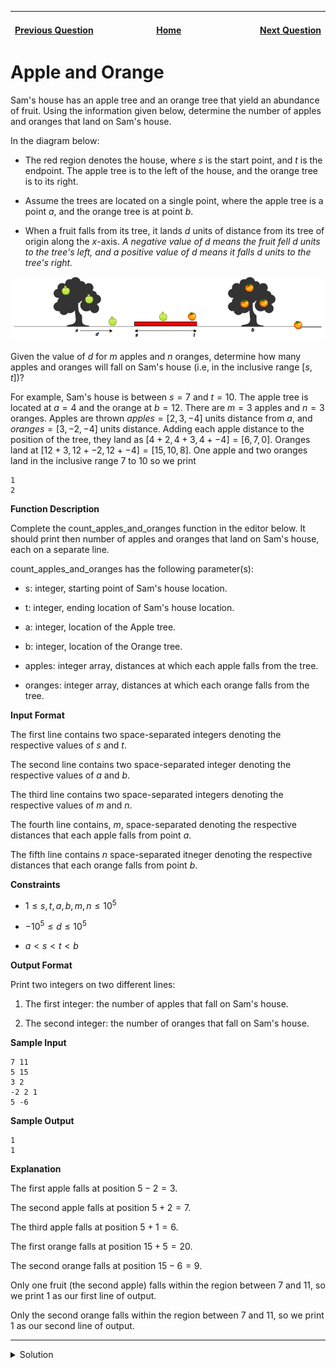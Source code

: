 | <img width=1000>[Previous Question](https://github.com/Kevin-Lago/python-hackerrank-solutions/tree/main/src/)</img> | <img width=1000>[Home](https://github.com/Kevin-Lago/python-hackerrank-solutions)</img> | <img width=1000>[Next Question](https://github.com/Kevin-Lago/python-hackerrank-solutions/tree/main/src/)</img> |
|:---|:---:|---:|

# Apple and Orange

Sam's house has an apple tree and an orange tree that yield an abundance of fruit. Using the information given below, determine the number of apples and oranges that land on Sam's house.

In the diagram below:

- The red region denotes the house, where $s$ is the start point, and $t$ is the endpoint. The apple tree is to the left of the house, and the orange tree is to its right.

- Assume the trees are located on a single point, where the apple tree is a point $a$, and the orange tree is at point $b$.

- When a fruit falls from its tree, it lands $d$ units of distance from its tree of origin along the $x$-axis. *A negative value of $d$ means the fruit fell $d$ units to the tree's left, and a positive value of $d$ means it falls $d$ units to the tree's right.*

![HackerrankAppleandOrangeDiagram](1.png)

Given the value of $d$ for $m$ apples and $n$ oranges, determine how many apples and oranges will fall on Sam's house (i.e, in the inclusive range $[s, t]$)?

For example, Sam's house is between $s = 7$ and $t = 10$. The apple tree is located at $a = 4$ and the orange at $b = 12$. There are $m = 3$ apples and $n = 3$ oranges. Apples are thrown $apples = [2, 3, -4]$ units distance from $a$, and $oranges = [3, -2, -4]$ units distance. Adding each apple distance to the position of the tree, they land as $[4 + 2, 4 + 3, 4 + -4] = [6, 7, 0]$. Oranges land at $[12 + 3, 12 + -2, 12 + -4] = [15, 10, 8]$. One apple and two oranges land in the inclusive range $7$ to $10$ so we print

```
1
2
```

__Function Description__

Complete the count_apples_and_oranges function in the editor below. It should print then number of apples and oranges that land on Sam's house, each on a separate line.

count_apples_and_oranges has the following parameter(s):

- s: integer, starting point of Sam's house location.

- t: integer, ending location of Sam's house location.

- a: integer, location of the Apple tree.

- b: integer, location of the Orange tree.

- apples: integer array, distances at which each apple falls from the tree.

- oranges: integer array, distances at which each orange falls from the tree.

__Input Format__

The first line contains two space-separated integers denoting the respective values of $s$ and $t$.

The second line contains two space-separated integer denoting the respective values of $a$ and $b$.

The third line contains two space-separated integers denoting the respective values of $m$ and $n$.

The fourth line contains, $m$, space-separated denoting the respective distances that each apple falls from point $a$.

The fifth line contains $n$ space-separated itneger denoting the respective distances that each orange falls from point $b$.

__Constraints__

- $1 \le s, t, a, b, m, n \le 10^{5}$

- $-10^{5} \le d \le  10^{5}$

- $a < s < t < b$

__Output Format__

Print two integers on two different lines:

1. The first integer: the number of apples that fall on Sam's house.

2. The second integer: the number of oranges that fall on Sam's house.

__Sample Input__

```
7 11
5 15
3 2
-2 2 1
5 -6
```

__Sample Output__

```
1
1
```

__Explanation__

The first apple falls at position $5 - 2 = 3$.

The second apple falls at position $5 + 2 = 7$.

The third apple falls at position $5 + 1 = 6$.

The first orange falls at position $15 + 5 = 20$.

The second orange falls at position $15 - 6 = 9$.

Only one fruit (the second apple) falls within the region between $7$ and $11$, so we print $1$ as our first line of output.

Only the second orange falls within the region between $7$ and $11$, so we print $1$ as our second line of output.

---

<details><summary>Solution</summary>
    
```python
def count_apples_and_oranges(s, t, a, b, apples, oranges):
    apples = sum([1 if s <= point + a <= t else 0 for point in apples])
    oranges = sum([1 if s <= point + b <= t else 0 for point in oranges])
    print(apples, oranges, sep='\n')


if __name__ == '__main__':
    s, t = map(int, input().split())
    a, b = map(int, input().split())
    m, n = map(int, input().split())

    apples = list(map(int, input().split()))
    oranges = list(map(int, input().split()))

    count_apples_and_oranges(s, t, a, b, apples, oranges)
```
</details>
